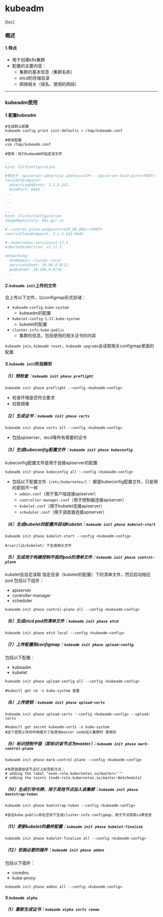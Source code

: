 # kubeadm

[toc]

### 概述

#### 1.特点
* 用于创建k8s集群
* 配置的主要内容：
  * 集群的基本信息（集群名称）
  * etcd的存储目录
  * 网络相关（域名、使用的网段）

***

### kubeadm使用

#### 1.配置kubeadm
```shell
#生成默认配置
kubeadm config print init-defaults > /tmp/kubeadm.conf

#修改配置
vim /tmp/kubeadm.conf

#使用：执行kubeadm时指定该文件
```

```yaml
...
kind: InitConfiguration

#相当于--apiserver-advertise-address=<IP> --apiserver-bind-port=<PORT>
localAPIEndpoint:
  advertiseAddress: 3.1.5.241
  bindPort: 6443
...

---

...
kind: ClusterConfiguration
imageRepository: k8s.gcr.io

#--control-plane-endpoint=<VIP_OR_DNS>:<PORT>
controlPlaneEndpoint: 3.1.5.241:6443

#--kubernetes-version=v1.17.3
kubernetesVersion: v1.17.3

networking:
  dnsDomain: cluster.local
  serviceSubnet: 10.96.0.0/12
  podSubnet: 10.244.0.0/16
...
```

#### 2.`kubeadm init`上传的文件
会上传以下文件，以configmap形式存储：
* `kubeadm-config.kube-system`
  * kubeadm的配置
* `kubelet-config-1.17.kube-system`
  * kubelet的配置
* `cluster-info.kube-public`
  * 集群的信息，包括使用的相关证书的内容

`kubeadm join`, `kubeadm reset`，`kubeadm upgrade`会读取相关configmap里面的配置


#### 3.`kubeadm init`阶段解析

##### （1）预检查：`kubeadm init phase preflight`
```shell
kubeadm init phase preflight --config <kubeadm-config>
```
* 检查环境是否符合要求
* 拉取镜像

##### （2）生成证书：`kubeadm init phase certs`
```shell
kubeadm init phase certs all --config <kubeadm-config>
```
* 包括apiserver、etcd等所有需要的证书

##### （3）生成kubeconfig配置文件：`kubeadm init phase kubeconfig`
kubeconfig配置文件是用于连接apiserver的配置
```shell
kubeadm init phase kubeconfig all --config <kubeadm-config>
```
* 包括以下配置文件（`/etc/kubernetes/`）：
都是kubeconfig配置文件，只是用的密钥不一样
  * `admin.conf`（用于客户端连接apiserver）
  * `controller-manager.conf`（用于控制器连接apiserver）
  * `kubelet.conf`（用于kubelet连接apiserver）
  * `scheduler.conf`（用于调度器连接apiserver）

##### （4）生成kubelet的配置并启动Kubelet：`kubeadm init phase kubelet-start`
```shell
kubeadm init phase kubelet-start --config <kubeadm-config>

#/var/lib/kubelet/ 下生成相关文件
```

##### （5）生成用于构建控制平面的pod的清单文件：`kubeadm init phase control-plane`
kubelet会自定读取 指定目录（kubelet的配置）下的清单文件，然后启动相应pod
包括以下组件：
* apiserver
* controller-manager
* scheduler

```shell
kubeadm init phase control-plane all --config <kubeadm-config>
```

##### （6）生成etcd pod的清单文件：`kubeadm init phase etcd`
```shell
kubeadm init phase etcd local --config <kubeadm-config>
```

##### （7）上传配置到configmap：`kubeadm init phase upload-config`
包括以下配置：
* kubeadm
* kubelet

```shell
kubeadm init phase upload-config all --config <kubeadm-config>

#kubectl get cm -n kube-system 查看
```

##### （8）上传密钥：`kubeadm init phase upload-certs`
```shell
kubeadm init phase upload-certs --config <kubeadm-config> --upload-certs

#kubectl get secret kubeadm-certs -n kube-system
#这个密钥上传的作用是为了给其他master node加入集群时 使用的
```

##### （9）标识控制平面（即标识该节点为master）：`kubeadm init phase mark-control-plane`
```shell
kubeadm init phase mark-control-plane --config <kubeadm-config>

#本质就是给该节点打上标签和污点：
# adding the label "node-role.kubernetes.io/master=''"
# adding the taints [node-role.kubernetes.io/master:NoSchedule]
```

##### （10）生成引导令牌，用于其他节点加入该集群：`kubeadm init phase bootstrap-token`
```shell
kubeadm init phase bootstrap-token --config <kubeadm-config>

#会在kube-public命名空间下生成cluster-info configmap，用于节点获取ca等信息
```

##### （11）更新kubelet的最终配置：`kubeadm init phase kubelet-finalize`
```shell
kubeadm init phase kubelet-finalize all --config <kubeadm-config>
```

##### （12）安装必要的插件：`kubeadm init phase addon`
包括以下插件：
* coredns
* kube-proxy

```shell
kubeadm init phase addon all --config <kubeadm-config>
```

#### 3.`kubeadm alpha`
##### （1）重新生成证书：`kubeadm alpha certs renew`
